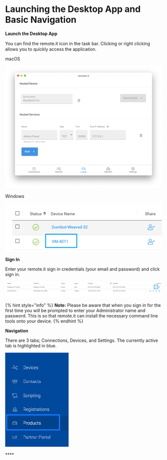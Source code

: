 # Launching the Desktop App and Basic Navigation

**Launch the Desktop App**

You can ﬁnd the remote.it icon in the task bar. Clicking or right clicking allows you to quickly access the application.

macOS

![](../../.gitbook/assets/4.jpeg)

Windows

![](../../.gitbook/assets/image%20%2855%29.png)

**Sign In**

Enter your remote.it sign in credentials \(your email and password\) and click sign in.

![](../../.gitbook/assets/image%20%2847%29.png)

{% hint style="info" %}
**Note:** Please be aware that when you sign in for the first time you will be prompted to enter your Administrator name and password. This is so that remote.it can install the necessary command line tools onto your device. 
{% endhint %}

**Navigation**

There are 3 tabs; Connections, Devices, and Settings.  The currently active tab is highlighted in blue.

![](../../.gitbook/assets/image%20%2874%29.png)

\*\*\*\*

